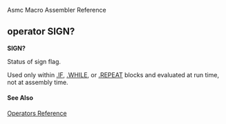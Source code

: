 Asmc Macro Assembler Reference

## operator SIGN?

**SIGN?**

Status of sign flag.

Used only within [.IF](../directive/dot-if.md), [.WHILE](../directive/dot-while.md), or [.REPEAT](../directive/dot-repeat.md) blocks and evaluated at run time, not at assembly time.

#### See Also

[Operators Reference](readme.md)
